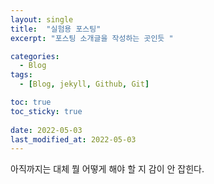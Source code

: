 ```yaml
---
layout: single
title:  "실험용 포스팅"
excerpt: "포스팅 소개글을 작성하는 곳인듯 "

categories:
  - Blog
tags:
  - [Blog, jekyll, Github, Git]

toc: true
toc_sticky: true
 
date: 2022-05-03
last_modified_at: 2022-05-03
---
```



아직까지는 대체 뭘 어떻게 해야 할 지 감이 안 잡힌다.
